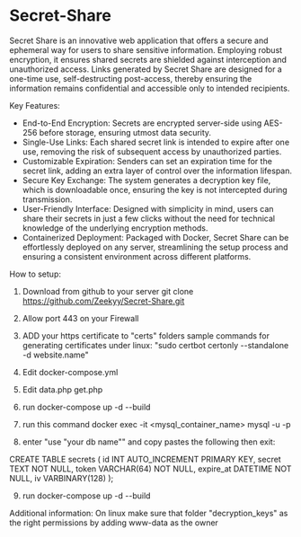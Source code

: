 # Secret-Share
Secret Share is an innovative web application that offers a secure and ephemeral way for users to share sensitive information. Employing robust encryption, it ensures shared secrets are shielded against interception and unauthorized access. Links generated by Secret Share are designed for a one-time use, self-destructing post-access, thereby ensuring the information remains confidential and accessible only to intended recipients.

Key Features:

- End-to-End Encryption: Secrets are encrypted server-side using AES-256 before storage, ensuring utmost data security.
- Single-Use Links: Each shared secret link is intended to expire after one use, removing the risk of subsequent access by unauthorized parties.
- Customizable Expiration: Senders can set an expiration time for the secret link, adding an extra layer of control over the information lifespan.
- Secure Key Exchange: The system generates a decryption key file, which is downloadable once, ensuring the key is not intercepted during transmission.
- User-Friendly Interface: Designed with simplicity in mind, users can share their secrets in just a few clicks without the need for technical knowledge of the underlying encryption methods.
- Containerized Deployment: Packaged with Docker, Secret Share can be effortlessly deployed on any server, streamlining the setup process and ensuring a consistent environment across different platforms.

How to setup:

1) Download from github to your server
git clone https://github.com/Zeekyy/Secret-Share.git

2) Allow port 443 on your Firewall

3) ADD your https certificate to "certs" folders
sample commands for generating certificates under linux: "sudo certbot certonly --standalone -d website.name"

4) Edit docker-compose.yml

5) Edit data.php get.php

6) run docker-compose up -d --build

7) run this command docker exec -it <mysql_container_name> mysql -u<db username> -p

8) enter "use "your db name"" and copy pastes the following then exit:

CREATE TABLE secrets (
    id INT AUTO_INCREMENT PRIMARY KEY,
    secret TEXT NOT NULL,
    token VARCHAR(64) NOT NULL,
    expire_at DATETIME NOT NULL,
    iv VARBINARY(128)
);

9) run docker-compose up -d --build

Additional information:
On linux make sure that folder "decryption_keys" as the right permissions by adding www-data as the owner
